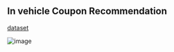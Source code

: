## In vehicle Coupon Recommendation 

[dataset](https://archive.ics.uci.edu/ml/machine-learning-databases/00603/in-vehicle-coupon-recommendation.csv)

![image](https://github.com/user-attachments/assets/c6c3999c-dd4a-4507-b04f-492ecdb7d568)






